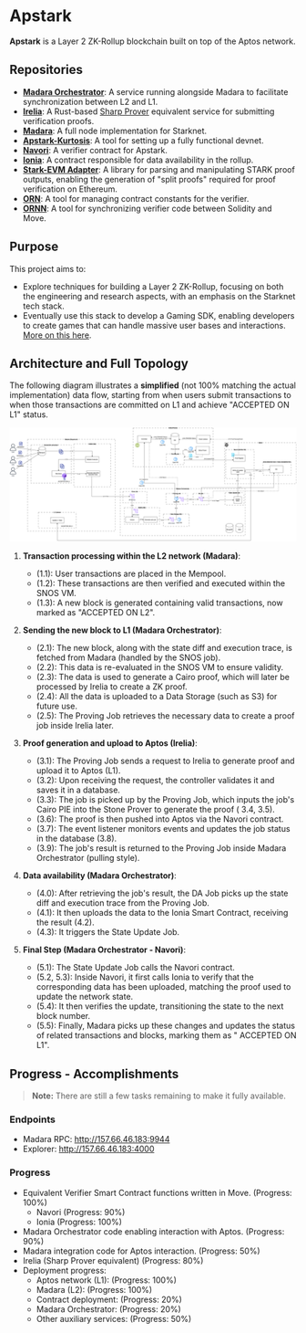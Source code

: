 # Apstark

**Apstark** is a Layer 2 ZK-Rollup blockchain built on top of the Aptos network.

## Repositories

- [**Madara Orchestrator**](https://github.com/sota-zk-labs/madara-orchestrator): A service running alongside Madara to facilitate
  synchronization between L2 and L1.
- [**Irelia**](https://github.com/sota-zk-labs/irelia): A
  Rust-based [Sharp Prover](https://docs.starknet.io/architecture-and-concepts/provers-overview/) equivalent service for submitting
  verification proofs.
- [**Madara**](https://github.com/sota-zk-labs/madara): A full node implementation for Starknet.
- [**Apstark-Kurtosis**](https://github.com/sota-zk-labs/apstark-kurtosis): A tool for setting up a fully functional devnet.
- [**Navori**](https://github.com/sota-zk-labs/navori): A verifier contract for Apstark.
- [**Ionia**](https://github.com/sota-zk-labs/ionia): A contract responsible for data availability in the rollup.
- [**Stark-EVM Adapter**](https://github.com/sota-zk-labs/stark-evm-adapter/tree/aptos-adapter): A library for parsing and manipulating
  STARK proof outputs, enabling the generation of "split proofs" required for proof verification on Ethereum.
- [**ORN**](https://github.com/sota-zk-labs/orn): A tool for managing contract constants for the verifier.
- [**ORNN**](https://github.com/sota-zk-labs/ornn): A tool for synchronizing verifier code between Solidity and Move.

## Purpose

This project aims to:

- Explore techniques for building a Layer 2 ZK-Rollup, focusing on both the engineering and research aspects, with an emphasis on the
  Starknet tech stack.
- Eventually use this stack to develop a Gaming SDK, enabling developers to create games that can handle massive user bases and
  interactions. [More on this here](future_plan.md).

## Architecture and Full Topology

The following diagram illustrates a **simplified** (not 100% matching the actual implementation) data flow, starting from when users
submit transactions to when those transactions are committed on L1 and achieve "ACCEPTED ON L1" status.

![Full Topology](full_topology.png)

1. **Transaction processing within the L2 network (Madara)**:
    - (1.1): User transactions are placed in the Mempool.
    - (1.2): These transactions are then verified and executed within the SNOS VM.
    - (1.3): A new block is generated containing valid transactions, now marked as "ACCEPTED ON L2".

2. **Sending the new block to L1 (Madara Orchestrator)**:
    - (2.1): The new block, along with the state diff and execution trace, is fetched from Madara (handled by the SNOS job).
    - (2.2): This data is re-evaluated in the SNOS VM to ensure validity.
    - (2.3): The data is used to generate a Cairo proof, which will later be processed by Irelia to create a ZK proof.
    - (2.4): All the data is uploaded to a Data Storage (such as S3) for future use.
    - (2.5): The Proving Job retrieves the necessary data to create a proof job inside Irelia later.

3. **Proof generation and upload to Aptos (Irelia)**:
    - (3.1): The Proving Job sends a request to Irelia to generate proof and upload it to Aptos (L1).
    - (3.2): Upon receiving the request, the controller validates it and saves it in a database.
    - (3.3): The job is picked up by the Proving Job, which inputs the job's Cairo PIE into the Stone Prover to generate the proof (
      3.4, 3.5).
    - (3.6): The proof is then pushed into Aptos via the Navori contract.
    - (3.7): The event listener monitors events and updates the job status in the database (3.8).
    - (3.9): The job's result is returned to the Proving Job inside Madara Orchestrator (pulling style).

4. **Data availability (Madara Orchestrator)**:
    - (4.0): After retrieving the job's result, the DA Job picks up the state diff and execution trace from the Proving Job.
    - (4.1): It then uploads the data to the Ionia Smart Contract, receiving the result (4.2).
    - (4.3): It triggers the State Update Job.

5. **Final Step (Madara Orchestrator - Navori)**:
    - (5.1): The State Update Job calls the Navori contract.
    - (5.2, 5.3): Inside Navori, it first calls Ionia to verify that the corresponding data has been uploaded, matching the proof used
      to update the network state.
    - (5.4): It then verifies the update, transitioning the state to the next block number.
    - (5.5): Finally, Madara picks up these changes and updates the status of related transactions and blocks, marking them as "
      ACCEPTED ON L1".

## Progress - Accomplishments

> **Note:** There are still a few tasks remaining to make it fully available.

### Endpoints

- Madara RPC: http://157.66.46.183:9944
- Explorer: http://157.66.46.183:4000

### Progress

- Equivalent Verifier Smart Contract functions written in Move. (Progress: 100%)
    - Navori (Progress: 90%)
    - Ionia (Progress: 100%)
- Madara Orchestrator code enabling interaction with Aptos. (Progress: 90%)
- Madara integration code for Aptos interaction. (Progress: 50%)
- Irelia (Sharp Prover equivalent) (Progress: 80%)
- Deployment progress:
    - Aptos network (L1): (Progress: 100%)
    - Madara (L2): (Progress: 100%)
    - Contract deployment: (Progress: 20%)
    - Madara Orchestrator: (Progress: 20%)
    - Other auxiliary services: (Progress: 50%)